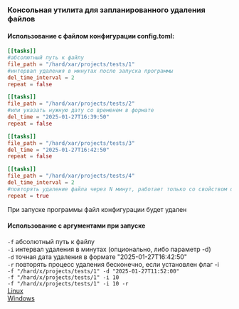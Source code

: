 ### Консольная утилита для запланированного удаления файлов
#### Использование с файлом конфигурации config.toml:  
``` toml
[[tasks]]
#абсолютный путь к файлу
file_path = "/hard/xar/projects/tests/1"
#интервал удаления в минутах после запуска программы
del_time_interval = 2
repeat = false

[[tasks]]
file_path = "/hard/xar/projects/tests/2"
#или указать нужную дату со временем в формате
del_time = "2025-01-27T16:39:50"
repeat = false

[[tasks]]
file_path = "/hard/xar/projects/tests/3"
del_time = "2025-01-27T16:42:50"
repeat = false

[[tasks]]
file_path = "/hard/xar/projects/tests/4"
del_time_interval = 2
#повторять удаление файла через N минут, работает только со свойством del_time_interval
repeat = true
```
При запуске программы файл конфигурации будет удален   
#### Использование с аргументами при запуске  
`-f` абсолютный путь к файлу  
`-i` интервал удаления в минутах (опционально, либо параметр -d)  
`-d` точная дата удаления в формате "2025-01-27T16:42:50"  
`-r` повторять процесс удаления бесконечно, если установлен флаг -i  
`-f "/hard/x/projects/tests/1" -d "2025-01-27T11:52:00"`  
`-f "/hard/x/projects/tests/1" -i 10`  
`-f "/hard/x/projects/tests/1" -i 10 -r`  
[Linux](https://github.com/P40b0s/deltime/releases/download/v0.1.0/deltime)  
[Windows](https://github.com/P40b0s/deltime/releases/download/v0.1.0/deltime.exe)
